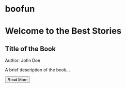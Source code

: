# boofun
<!DOCTYPE html>
<html lang="en">
<head>
    <meta charset="UTF-8">
    <meta name="viewport" content="width=device-width, initial-scale=1.0">
    <title>Book & Story App</title>
    <link rel="stylesheet" href="styles.css">
</head>
<body>
    <div class="container">
        <h1>Welcome to the Best Stories</h1>
        <div class="book-card">
            <h2>Title of the Book</h2>
            <p>Author: John Doe</p>
            <p class="book-description">A brief description of the book...</p>
            <button class="read-more">Read More</button>
        </div>
    </div>
    <script src="script.js"></script>
</body>
</html>
